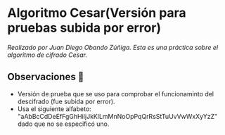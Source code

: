 # Algoritmo Cesar(Versión para pruebas subida por error)

_Realizado por Juan Diego Obando Zúñiga._
_Esta es una práctica sobre el algoritmo de cifrado Cesar._

## Observaciones 🚀

* Versión de prueba que se uso para comprobar el funcionaminto del descifrado (fue subida por error).
* Usa el siguiente alfabeto: "aAbBcCdDeEfFgGhHiIjJkKlLmMnNoOpPqQrRsStTuUvVwWxXyYzZ" dado que no se especificó uno.
